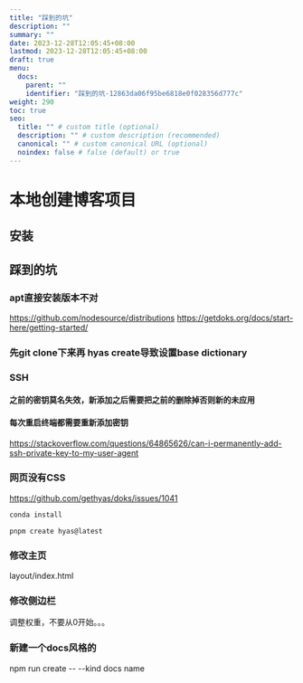 ```yaml
---
title: "踩到的坑"
description: ""
summary: ""
date: 2023-12-28T12:05:45+08:00
lastmod: 2023-12-28T12:05:45+08:00
draft: true
menu:
  docs:
    parent: ""
    identifier: "踩到的坑-12863da06f95be6818e0f028356d777c"
weight: 290
toc: true
seo:
  title: "" # custom title (optional)
  description: "" # custom description (recommended)
  canonical: "" # custom canonical URL (optional)
  noindex: false # false (default) or true
---
```

# 本地创建博客项目
## 安装
## 踩到的坑
### apt直接安装版本不对
https://github.com/nodesource/distributions
https://getdoks.org/docs/start-here/getting-started/
### 先git clone下来再 hyas create导致设置base dictionary
### SSH
#### 之前的密钥莫名失效，新添加之后需要把之前的删除掉否则新的未应用
#### 每次重启终端都需要重新添加密钥
https://stackoverflow.com/questions/64865626/can-i-permanently-add-ssh-private-key-to-my-user-agent
### 网页没有CSS

https://github.com/gethyas/doks/issues/1041

```bash
conda install 
```

```bash{title="Installing dependencies…"}
pnpm create hyas@latest
```

### 修改主页
layout/index.html

### 修改侧边栏
调整权重，不要从0开始。。。

### 新建一个docs风格的
npm run create -- --kind docs name